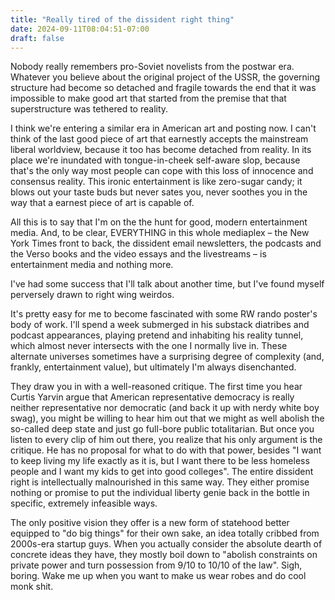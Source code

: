 ```yaml
---
title: "Really tired of the dissident right thing"
date: 2024-09-11T08:04:51-07:00
draft: false
---
```


Nobody really remembers pro-Soviet novelists from the postwar era. Whatever you believe about the original project of the USSR, the governing structure had become so detached and fragile towards the end that it was impossible to make good art that started from the premise that that superstructure was tethered to reality.

I think we're entering a similar era in American art and posting now. I can't think of the last good piece of art that earnestly accepts the mainstream liberal worldview, because it too has become detached from reality. In its place we're inundated with tongue-in-cheek self-aware slop, because that's the only way most people can cope with this loss of innocence and consensus reality. This ironic entertainment is like zero-sugar candy; it blows out your taste buds but never sates you, never soothes you in the way that a earnest piece of art is capable of.

All this is to say that I'm on the the hunt for good, modern entertainment media. And, to be clear, EVERYTHING in this whole mediaplex – the New York Times front to back, the dissident email newsletters, the podcasts and the Verso books and the video essays and the livestreams – is entertainment media and nothing more.

I've had some success that I'll talk about another time, but I've found myself perversely drawn to right wing weirdos.

It's pretty easy for me to become fascinated with some RW rando poster's body of work. I'll spend a week submerged in his substack diatribes and podcast appearances, playing pretend and inhabiting his reality tunnel, which almost never intersects with the one I normally live in. These alternate universes sometimes have a surprising degree of complexity (and, frankly, entertainment value), but ultimately I'm always disenchanted.

They draw you in with a well-reasoned critique. The first time you hear Curtis Yarvin argue that American representative democracy is really neither representative nor democratic (and back it up with nerdy white boy swag), you might be willing to hear him out that we might as well abolish the so-called deep state and just go full-bore public totalitarian. But once you listen to every clip of him out there, you realize that his only argument is the critique. He has no proposal for what to do with that power, besides "I want to keep living my life exactly as it is, but I want there to be less homeless people and I want my kids to get into good colleges". The entire dissident right is intellectually malnourished in this same way. They either promise nothing or promise to put the individual liberty genie back in the bottle in specific, extremely infeasible ways.

The only positive vision they offer is a new form of statehood better equipped to "do big things" for their own sake, an idea totally cribbed from 2000s-era startup guys. When you actually consider the absolute dearth of concrete ideas they have, they mostly boil down to "abolish constraints on private power and turn possession from 9/10 to 10/10 of the law". Sigh, boring. Wake me up when you want to make us wear robes and do cool monk shit.



